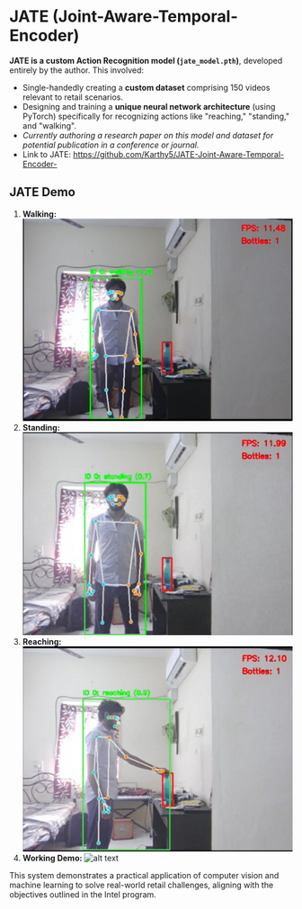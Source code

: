 # JATE (Joint-Aware-Temporal-Encoder)
 **JATE is a custom Action Recognition model (`jate_model.pth`)**, developed entirely by the author. This involved:
*   Single-handedly creating a **custom dataset** comprising 150 videos relevant to retail scenarios.
*   Designing and training a **unique neural network architecture** (using PyTorch) specifically for recognizing actions like "reaching," "standing," and "walking".
*   *Currently authoring a research paper on this model and dataset for potential publication in a conference or journal.*
*   Link to JATE: https://github.com/Karthy5/JATE-Joint-Aware-Temporal-Encoder-
## JATE Demo
1.  **Walking:**
![alt text](https://github.com/Karthy5/JATE-Joint-Aware-Temporal-Encoder-/blob/main/jate_working_pics/Screenshot%202025-04-06%20084601.png?raw=true)
2.  **Standing:**
![alt text](https://github.com/Karthy5/JATE-Joint-Aware-Temporal-Encoder-/blob/main/jate_working_pics/Screenshot%202025-04-06%20084635.png?raw=true)
3.  **Reaching:**
![alt text](https://github.com/Karthy5/JATE-Joint-Aware-Temporal-Encoder-/blob/main/jate_working_pics/Screenshot%202025-04-06%20084658.png?raw=true)
4.  **Working Demo:**
![alt text](https://github.com/Karthy5/JATE-Joint-Aware-Temporal-Encoder-/blob/main/jate_working_pics/jate_video_demo.gif?raw=true)

This system demonstrates a practical application of computer vision and machine learning to solve real-world retail challenges, aligning with the objectives outlined in the Intel program.
